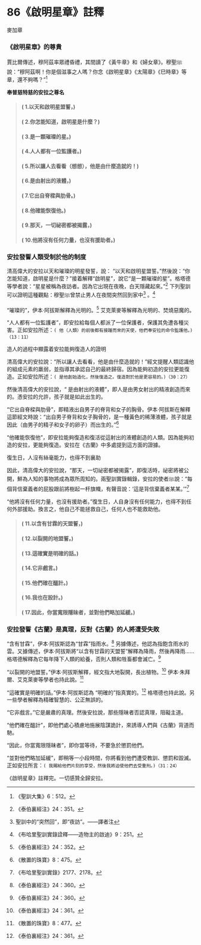 # 86《啟明星章》註釋

麥加章

### 《啟明星章》的尊貴

賈比爾傳述，穆阿茲率眾禮昏禮，其間讀了《黃牛章》和《婦女章》。穆聖ﷺ說：“穆阿茲啊！你是個滋事之人嗎？你念《啟明星章》《太陽章》《巳時章》等章，還不夠嗎？”[^1] 

**奉普慈特慈的安拉之尊名**

> #### ( 1.以天和啟明星盟誓，)
> #### ( 2.你怎能知道，啟明星是什麼？)
> #### ( 3.是一顆璀璨的星。)
> #### ( 4.人人都有一位監護者。)
> #### ( 5.所以讓人去看看（想想），他是由什麼造就的！)
> #### ( 6.是由射出的液體，) 
> #### ( 7.它出自脊樑與肋骨。) 
> #### ( 8.他確能恢復他。)
> #### ( 9.那天，一切祕密都被揭露，)
> #### ( 10.他將沒有任何力量，也沒有援助者。)

### 安拉發誓人類受制於他的制度

清高偉大的安拉以天和璀璨的明星發誓，說： “以天和啟明星盟誓。”然後說：“你怎能知道，啟明星是什麼？”接着解釋“啟明星”，說它“是一顆璀璨的星”。格塔德等學者說：“星星被稱為夜訪者。因為它出現在夜晚，白天隱藏起來。”[^2] 下列聖訓可以證明這種觀點：穆聖ﷺ曾禁止男人在夜間突然回到家中[^3] 。[^4] 

[^1]:《聖訓大集》6：512。

[^2]:《泰伯裏經注》24：351。

[^3]:聖訓中的“突然回”，即“夜訪”。——譯者注

[^4]:《布哈里聖訓實錄詮釋——造物主的啟迪》9：251。

“璀璨的”，伊本·阿拔斯解釋為光明的。[^5] 艾克萊麥等解釋為光明的、焚燒惡魔的。

“人人都有一位監護者”，即安拉給每個人都派了一位保護者，保護其免遭各種災害。正如安拉所述：`( 他（人類）的前後都有接踵而來的天使，他們奉安拉的命令監護他。)（13：11）`

造人的過程中顯露着安拉能夠復造人的證明

清高偉大的安拉說：“所以讓人去看看，他是由什麼造就的！”經文提醒人類認識他的組成元素的羸弱，並指導其承認自己的最終歸宿。因為能夠初造的安拉更能復造。正如安拉所述：`( 是他創始造化，然後復造之。復造對於他是更容易的。)（30：27）`

然後清高偉大的安拉說，“ 是由射出的液體”，即人是由男女射出的精液創造而來的。憑安拉的允許，孩子就是如此出生的。

“它出自脊樑與肋骨”，即精液出自男子的脊背和女子的胸骨。伊本·阿拔斯在解釋這節經文時說：“出自男子脊背和女子胸骨的，是一種黃色的稀薄液體，孩子就是因此（由男子的精子和女子的卵子）而出生的。”[^6] 

“他確能恢復他”，即安拉能夠復造和復活從這射出的液體創造的人類。因為能夠初造的安拉，更能夠復造。安拉在《古蘭》中多處提到這方面的證據。

復生日，人沒有絲毫能力，也得不到襄助

因此，清高偉大的安拉說，“那天，一切祕密都被揭露”，即復活時，祕密將被公開，鮮為人知的事物將成為眾所周知的。兩聖訓實錄輯錄，安拉的使者ﷺ說：“每個背信棄義者的屁股跟前將樹起一杆旗幟，有聲音說：‘這是背信棄義者某某。’”[^7] 

“他將沒有任何力量，也沒有援助者。”復生日，人自身沒有任何能力，也得不到任何外部援助。換言之，他自己不能拯救自己，任何人也不能救助他。

> #### ( 11.以含有甘霖的天盟誓，) 
> #### ( 12.以裂開的地盟誓。)
> #### ( 13.這確實是明確的話。)
> #### ( 14.它非戲言。)
> #### ( 15.他們確在醞計。) 
> #### ( 16.我也在設計。)
> #### ( 17.因此，你當寬限隱昧者，並對他們略加延緩。)

### 安拉發誓《古蘭》是真理，反對《古蘭》的人將遭受失敗

“含有甘霖”，伊本·阿拔斯認為“甘霖”指雨水。[^8] 另據傳述，他認為指飽含雨水的雲。又據傳述，伊本·阿拔斯將“以含有甘霖的天盟誓”解釋為降雨，然後再降雨……格塔德解釋為它每年降下人類的給養，否則人類和牲畜都會滅亡。[^9] 

“以裂開的地盟誓。”伊本·阿拔斯解釋，經文指大地裂開，長出植物。[^10] 伊本·朱拜爾、艾克萊麥等學者也持此說。[^11] 

“這確實是明確的話。”伊本·阿拔斯認為 “明確的”指真實的。[^12] 格塔德也持此說。另一些學者解釋為精確智慧的、公正無誤的。

“它非戲言。”它是嚴肅的真理。然後安拉說，那些隱昧者否認真理，阻礙主道。

“他們確在醞計”，即他們處心積慮地施展陰謀詭計，來誘導人們與《古蘭》背道而馳。

“因此，你當寬限隱昧者”，即你當等待，不要急於懲罰他們。

“並對他們略加延緩”，即稍等一小段時間，你將看到他們遭受教訓、懲罰和毀滅。正如安拉所言：`( 我賜給他們片刻的享受，然後我將迫使他們去受重刑。)（31：24）`

《啟明星章》註釋完。一切感贊全歸安拉。


[^5]:《泰伯裏經注》24：352。

[^6]:《散置的珠寶》8：475。

[^7]:《布哈里聖訓實錄》2177、2178。

[^8]:《泰伯裏經注》24：360。

[^9]:《泰伯裏經注》24：360。

[^10]:《泰伯裏經注》24：361。

[^11]:《散置的珠寶》8：477。

[^12]:《泰伯裏經注》24：361。